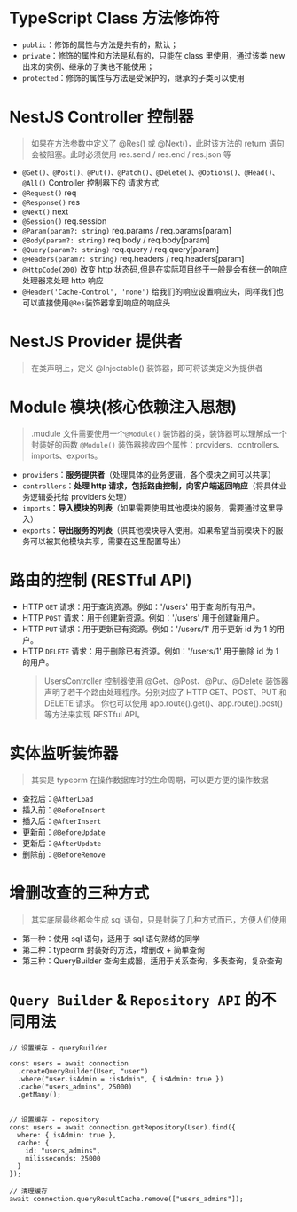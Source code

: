 # TypeScript Class 方法修饰符

-   `public`：修饰的属性与方法是共有的，默认；
-   `private`：修饰的属性和方法是私有的，只能在 class 里使用，通过该类 new 出来的实例、继承的子类也不能使用；
-   `protected`：修饰的属性与方法是受保护的，继承的子类可以使用

# NestJS Controller 控制器

> 如果在方法参数中定义了 @Res() 或 @Next()，此时该方法的 return 语句会被阻塞。此时必须使用 res.send / res.end / res.json 等

-   `@Get()、@Post()、@Put()、@Patch()、@Delete()、@Options()、@Head()、@All()` Controller 控制器下的 请求方式
-   `@Request()` req
-   `@Response()` res
-   `@Next()` next
-   `@Session()` req.session
-   `@Param(param?: string)` req.params / req.params[param]
-   `@Body(param?: string)` req.body / req.body[param]
-   `@Query(param?: string)` req.query / req.query[param]
-   `@Headers(param?: string)` req.headers / req.headers[param]
-   `@HttpCode(200)` 改变 http 状态码,但是在实际项目终于一般是会有统一的响应处理器来处理 http 响应
-   `@Header('Cache-Control', 'none')` 给我们的响应设置响应头，同样我们也可以直接使用`@Res`装饰器拿到响应的响应头

# NestJS Provider 提供者

> 在类声明上，定义 @Injectable() 装饰器，即可将该类定义为提供者

# Module 模块(核心依赖注入思想)

> .mudule 文件需要使用一个`@Module()` 装饰器的类，装饰器可以理解成一个封装好的函数
> `@Module()` 装饰器接收四个属性：providers、controllers、imports、exports。

-   `providers`：**服务提供者**（处理具体的业务逻辑，各个模块之间可以共享）
-   `controllers`：**处理 http 请求，包括路由控制，向客户端返回响应**（将具体业务逻辑委托给 providers 处理）
-   `imports`：**导入模块的列表**（如果需要使用其他模块的服务，需要通过这里导入）
-   `exports`：**导出服务的列表**（供其他模块导入使用。如果希望当前模块下的服务可以被其他模块共享，需要在这里配置导出）

# 路由的控制 (RESTful API)

-   HTTP `GET` 请求：用于查询资源。例如：'/users' 用于查询所有用户。
-   HTTP `POST` 请求：用于创建新资源。例如：'/users' 用于创建新用户。
-   HTTP `PUT` 请求：用于更新已有资源。例如：'/users/1' 用于更新 id 为 1 的用户。
-   HTTP `DELETE` 请求：用于删除已有资源。例如：'/users/1' 用于删除 id 为 1 的用户。
    > UsersController 控制器使用 @Get、@Post、@Put、@Delete 装饰器声明了若干个路由处理程序。分别对应了 HTTP GET、POST、PUT 和 DELETE 请求。
    > 你也可以使用 app.route().get()、app.route().post() 等方法来实现 RESTful API。

# 实体监听装饰器

> 其实是 typeorm 在操作数据库时的生命周期，可以更方便的操作数据

-   查找后：`@AfterLoad`
-   插入前：`@BeforeInsert`
-   插入后：`@AfterInsert`
-   更新前：`@BeforeUpdate`
-   更新后：`@AfterUpdate`
-   删除前：`@BeforeRemove`

# 增删改查的三种方式

> 其实底层最终都会生成 sql 语句，只是封装了几种方式而已，方便人们使用

-   第一种：使用 sql 语句，适用于 sql 语句熟练的同学
-   第二种：typeorm 封装好的方法，增删改 + 简单查询
-   第三种：QueryBuilder 查询生成器，适用于关系查询，多表查询，复杂查询

# `Query Builder` & `Repository API` 的不同用法

```
// 设置缓存 - queryBuilder

const users = await connection
  .createQueryBuilder(User, "user")
  .where("user.isAdmin = :isAdmin", { isAdmin: true })
  .cache("users_admins", 25000)
  .getMany();


// 设置缓存 - repository
const users = await connection.getRepository(User).find({
  where: { isAdmin: true },
  cache: {
    id: "users_admins",
    milisseconds: 25000
  }
});

// 清理缓存
await connection.queryResultCache.remove(["users_admins"]);
```
